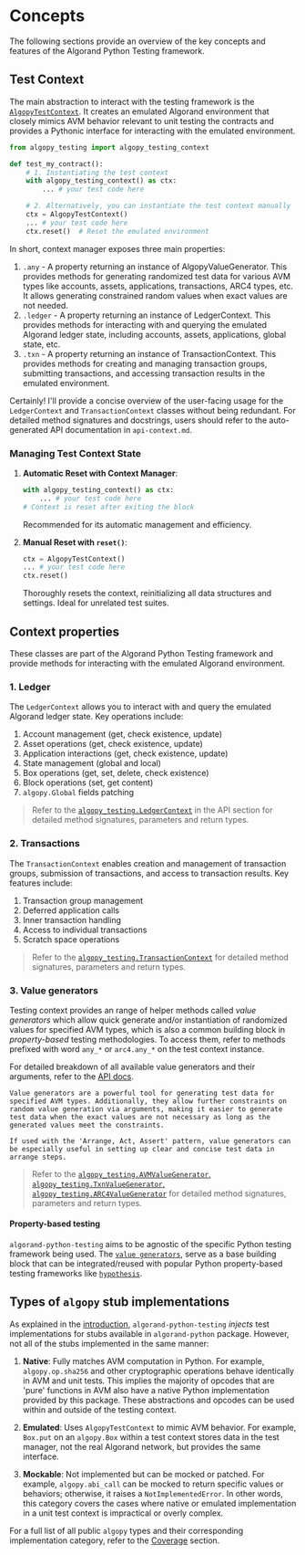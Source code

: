 # Concepts

The following sections provide an overview of the key concepts and features of the Algorand Python Testing framework.

## Test Context

The main abstraction to interact with the testing framework is the [`AlgopyTestContext`](../api-context.md#algopy_testing.AlgopyTestContext). It creates an emulated Algorand environment that closely mimics AVM behavior relevant to unit testing the contracts and provides a Pythonic interface for interacting with the emulated environment.

```python
from algopy_testing import algopy_testing_context

def test_my_contract():
    # 1. Instantiating the test context
    with algopy_testing_context() as ctx:
        ... # your test code here

    # 2. Alternatively, you can instantiate the test context manually
    ctx = AlgopyTestContext()
    ... # your test code here
    ctx.reset()  # Reset the emulated environment
```

In short, context manager exposes three main properties:

1. `.any` - A property returning an instance of AlgopyValueGenerator. This provides methods for generating randomized test data for various AVM types like accounts, assets, applications, transactions, ARC4 types, etc. It allows generating constrained random values when exact values are not needed.
2. `.ledger` - A property returning an instance of LedgerContext. This provides methods for interacting with and querying the emulated Algorand ledger state, including accounts, assets, applications, global state, etc.
3. `.txn` - A property returning an instance of TransactionContext. This provides methods for creating and managing transaction groups, submitting transactions, and accessing transaction results in the emulated environment.

Certainly! I'll provide a concise overview of the user-facing usage for the `LedgerContext` and `TransactionContext` classes without being redundant. For detailed method signatures and docstrings, users should refer to the auto-generated API documentation in `api-context.md`.

### Managing Test Context State

1. **Automatic Reset with Context Manager**:

    ```python
    with algopy_testing_context() as ctx:
        ... # your test code here
    # Context is reset after exiting the block
    ```

    Recommended for its automatic management and efficiency.

2. **Manual Reset with `reset()`**:
    ```python
    ctx = AlgopyTestContext()
    ... # your test code here
    ctx.reset()
    ```
    Thoroughly resets the context, reinitializing all data structures and settings. Ideal for unrelated test suites.

## Context properties

These classes are part of the Algorand Python Testing framework and provide methods for interacting with the emulated Algorand environment.

### 1. Ledger

The `LedgerContext` allows you to interact with and query the emulated Algorand ledger state. Key operations include:

1. Account management (get, check existence, update)
2. Asset operations (get, check existence, update)
3. Application interactions (get, check existence, update)
4. State management (global and local)
5. Box operations (get, set, delete, check existence)
6. Block operations (set, get content)
7. `algopy.Global` fields patching

> Refer to the [`algopy_testing.LedgerContext`](../api.md) in the API section for detailed method signatures, parameters and return types.

### 2. Transactions

The `TransactionContext` enables creation and management of transaction groups, submission of transactions, and access to transaction results. Key features include:

1. Transaction group management
2. Deferred application calls
3. Inner transaction handling
4. Access to individual transactions
5. Scratch space operations

> Refer to the [`algopy_testing.TransactionContext`](../api.md) for detailed method signatures, parameters and return types.

### 3. Value generators

Testing context provides an range of helper methods called _value generators_ which allow quick generate and/or instantiation of randomized values for specified AVM types, which is also a common building block in _property-based_ testing methodologies. To access them, refer to methods prefixed with word `any_*` or `arc4.any_*` on the test context instance.

For detailed breakdown of all available value generators and their arguments, refer to the [API docs](api.md).

```{note}
Value generators are a powerful tool for generating test data for specified AVM types. Additionally, they allow further constraints on random value generation via arguments, making it easier to generate test data when the exact values are not necessary as long as the generated values meet the constraints.

If used with the 'Arrange, Act, Assert' pattern, value generators can be especially useful in setting up clear and concise test data in arrange steps.
```

> Refer to the [`algopy_testing.AVMValueGenerator`, `algopy_testing.TxnValueGenerator`, `algopy_testing.ARC4ValueGenerator`](../api.md) for detailed method signatures, parameters and return types.

#### Property-based testing

`algorand-python-testing` aims to be agnostic of the specific Python testing framework being used. The [`value generators`](#value-generators), serve as a base building block that can be integrated/reused with popular Python property-based testing frameworks like [`hypothesis`](https://hypothesis.readthedocs.io/en/latest/).

## Types of `algopy` stub implementations

As explained in the [introduction](index.md), `algorand-python-testing` _injects_ test implementations for stubs available in `algorand-python` package. However, not all of the stubs implemented in the same manner:

1. **Native**: Fully matches AVM computation in Python. For example, `algopy.op.sha256` and other cryptographic operations behave identically in AVM and unit tests. This implies the majority of opcodes that are 'pure' functions in AVM also have a native Python implementation provided by this package. These abstractions and opcodes can be used within and outside of the testing context.

2. **Emulated**: Uses `AlgopyTestContext` to mimic AVM behavior. For example, `Box.put` on an `algopy.Box` within a test context stores data in the test manager, not the real Algorand network, but provides the same interface.

3. **Mockable**: Not implemented but can be mocked or patched. For example, `algopy.abi_call` can be mocked to return specific values or behaviors; otherwise, it raises a `NotImplementedError`. In other words, this category covers the cases where native or emulated implementation in a unit test context is impractical or overly complex.

For a full list of all public `algopy` types and their corresponding implementation category, refer to the [Coverage](coverage.md) section.
